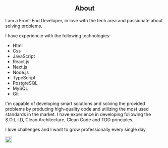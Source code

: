 <h2 align="center">About</h2>

<div align="left">

I am a Front-End Developer, in love with the tech area and passionate about solving problems.

I have experiencie with the following technologies:

- Html
- Css
- JavaScript
- React.js
- Next.js
- Node.js
- TypeScript
- PostgreSQL
- MySQL
- Git

I'm capable of developing smart solutions and solving the provided problems by producing high-quality code and utilizing the most used standards in the market.
I have experience in developing following the S.O.L.I.D, Clean Architecture, Clean Code and TDD principles.

I love challenges and I want to grow professionally every single day.

</div>


<div align="left">
  <a href="https://www.linkedin.com/in/gabriel-maaciel/" target="_blank">
    <img src="https://img.shields.io/static/v1?message=LinkedIn&logo=linkedin&label=&color=0077B5&logoColor=white&labelColor=&style=for-the-badge" height="20" alt="linkedin logo"  />
  </a>
</div>




